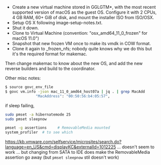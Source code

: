 * Create a new virtual machine stored in GGLGTM*, with the most recent 
  supported version of macOS as the guest OS. Configure it with 2 CPUs,
  4 GB RAM, 60+ GiB of disk, and mount the installer ISO from ISO/OSX.
* Setup OS X following image-setup-notes.txt.
* Shut it down.
* Clone to Virtual Machine (convention: "osx_amd64_11_0_frozen" for macOS
  11.0")
* Snapshot that new frozen VM once to make its vmdk in COW format.
* Clone it again to _frozen_nfs; nobody quite knows why we do this
  but it's the required format for makemac.

Then change makemac to know about the new OS, and add the new reverse builders
and build to the coordinator.

Other misc notes:

```bash
$ source govc_env_file
$ govc vm.info -json mac_11_0_amd64_host07a | jq . | grep MacAdd
              "MacAddress": "00:50:56:b4:05:57",
```

if sleep failing,
```bash
sudo pmset -a hibernatemode 25
sudo pmset sleepnow
```

```bash
pmset -g assertions     # RemovableMedia mounted
system_profiler  # to see which
```

https://kb.vmware.com/selfservice/microsites/search.do?language=en_US&cmd=displayKC&externalId=1012225
  ... doesn't seem to work
  ... but changing from SATA to IDE does make the RemovableMedia assertion go away (but `pmset sleepnow` stil doesn't work)
